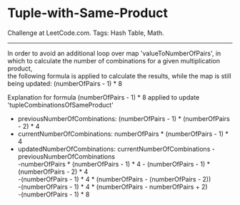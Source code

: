 # Tuple-with-Same-Product
Challenge at LeetCode.com. Tags: Hash Table, Math.

--------------------------------------------------------------------------------------------------------------------------------------------------------------------------------
In order to avoid an additional loop over map 'valueToNumberOfPairs', in which to calculate the number of combinations for a given multiplication product,<br/>
the following formula is applied to calculate the results, while the map is still being updated:  (numberOfPairs - 1) * 8
 
Explanation for formula (numberOfPairs - 1) * 8 applied to update 'tupleCombinationsOfSameProduct'  

- previousNumberOfCombinations:   (numberOfPairs - 1) * (numberOfPairs - 2) * 4<br/>
- currentNumberOfCombinations:    numberOfPairs * (numberOfPairs - 1) * 4<br/>
- updatedNumberOfCombinations:    currentNumberOfCombinations - previousNumberOfCombinations<br/>
                                -numberOfPairs * (numberOfPairs - 1) * 4 - (numberOfPairs - 1) * (numberOfPairs - 2) * 4<br/>
                                -(numberOfPairs - 1) * 4 * (numberOfPairs - (numberOfPairs - 2))<br/>
                                -(numberOfPairs - 1) * 4 * (numberOfPairs - numberOfPairs + 2)<br/>
                                -(numberOfPairs - 1) * 8<br/> 
